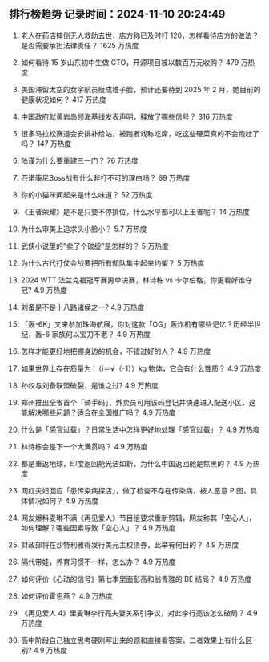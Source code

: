 
## 排行榜趋势 记录时间：2024-11-10 20:24:49
  
  1. 老人在药店摔倒无人救助去世，店方称已及时打 120，怎样看待店方的做法？是否需要承担法律责任？ 1625 万热度
    
  2. 如何看待 15 岁山东初中生做 CTO，开源项目被以数百万元收购？ 479 万热度
    
  3. 美国滞留太空的女宇航员瘦成锥子脸，预计还要待到 2025 年 2 月，她目前的健康状况如何？ 417 万热度
    
  4. 中国政府就黄岩岛领海基线发表声明，释放了哪些信号？ 316 万热度
    
  5. 很多马拉松赛道会安排补给站，被跑者戏称吃席，吃这些硬菜真的不会跑吐了吗？ 147 万热度
    
  6. 陆谨为什么要重建三一门？ 76 万热度
    
  7. 匹诺康尼Boss战有什么非打不可的理由吗？ 69 万热度
    
  8. 你的小猫咪闻起来是什么味道？ 52 万热度
    
  9. 《王者荣耀》是不是只要不停排位，什么水平都可以上王者呢？ 14 万热度
    
  10. 为什么审美上追求头小脸小？ 5.7 万热度
    
  11. 武侠小说里的"卖了个破绽”是怎样的？ 5 万热度
    
  12. 为什么古代打仗会战要把所有部队集中起来约架？ 5 万热度
    
  13. 2024 WTT 法兰克福冠军赛男单决赛，林诗栋 vs 卡尔伯格，你更看好谁夺冠? 4.9 万热度
    
  14. 刘备是不是十八路诸侯之一? 4.9 万热度
    
  15. 「轰-6K」又来参加珠海航展，你对这款「OG」轰炸机有哪些记忆？历经半世纪，轰-6 家族何以宝刀不老？ 4.9 万热度
    
  16. 怎样才能更好地把握身边的机会，不错过好的人？ 4.9 万热度
    
  17. 如果世界上存在质量为  i（i＝√（-1））kg 物体，它会有什么性质？ 4.9 万热度
    
  18. 孙权与刘备联盟破裂，是谁之过? 4.9 万热度
    
  19. 郑州推出全省首个「骑手码」，外卖员可用该码登记并快速进入配送小区，这能解决哪些问题？适合在全国推广吗？ 4.9 万热度
    
  20. 什么是「感官过载」？日常生活中怎样更好地处理「感官过载」？ 4.9 万热度
    
  21. 林诗栋会是下一个大满贯吗？ 4.9 万热度
    
  22. 都是重返地球，印度返回舱光洁如新，为什么中国返回舱是焦黑的？ 4.9 万热度
    
  23. 网红夫妇回应「患传染病探店」，做了检查不存在传染病，被人恶意 P 图，具体情况如何？ 4.9 万热度
    
  24. 网友爆料麦琳不满《再见爱人》节目组要求重新剪辑，网友称其「空心人」，如何理解？哪些因素导致「空心人」？ 4.9 万热度
    
  25. 财政部将在沙特利雅得发行美元主权债券，此举有何目的？ 4.9 万热度
    
  26. 隔代带娃，养育习惯不一样，怎么办？ 4.9 万热度
    
  27. 如何评价《心动的信号》第七季里面彭高和翁青雅的 BE 结局？ 4.9 万热度
    
  28. 如何评价霍思燕？ 4.9 万热度
    
  29. 《再见爱人 4》里麦琳李行亮夫妻关系引争议，对此李行亮该怎么破局？ 4.9 万热度
    
  30. 高中阶段自己独立思考硬刚写出来的题和直接看答案，二者效果上有什么区别? 4.9 万热度
    
